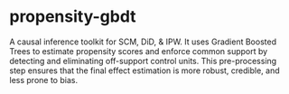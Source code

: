 # propensity-gbdt
A causal inference toolkit for SCM, DiD, &amp; IPW. It uses Gradient Boosted Trees to estimate propensity scores and enforce common support by detecting and eliminating off-support control units. This pre-processing step ensures that the final effect estimation is more robust, credible, and less prone to bias.
